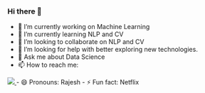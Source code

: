 ### Hi there 👋

<!--
**rajeshpabbati/rajeshpabbati** is a ✨ _special_ ✨ repository because its `README.md` (this file) appears on your GitHub profile.-->

<!--Here are some ideas to get you started:-->

- 🔭 I’m currently working on Machine Learning
- 🌱 I’m currently learning NLP and CV
- 👯 I’m looking to collaborate on NLP and CV
- 🤔 I’m looking for help with better exploring new technologies.
- 💬 Ask me about Data Science
- 📫 How to reach me: 
<a href="https://www.linkedin.com/in/rajeshpabbati/"> 
  <img src="https://img.shields.io/badge/LinkedIn-0077B5?style=for-the-badge&logo=linkedin&logoColor=white" target="_blank"> 
</a>
- 😄 Pronouns: Rajesh
- ⚡ Fun fact: Netflix
